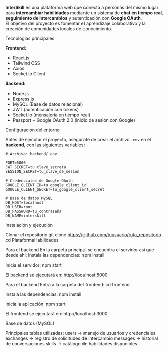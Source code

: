 **InterSkill** es una plataforma web que conecta a personas del mismo lugar para **intercambiar habilidades** mediante un sistema de **chat en tiempo real**, **seguimiento de intercambios** y autenticación con **Google OAuth**.  
El objetivo del proyecto es fomentar el aprendizaje colaborativo y la creación de comunidades locales de conocimiento.

Tecnologías principales

**Frontend:**
-  React.js
-  Tailwind CSS
-  Axios
-  Socket.io Client

**Backend:**
-  Node.js
-  Express.js
-  MySQL (Base de datos relacional)
-  JWT (autenticación con tokens)
-  Socket.io (mensajería en tiempo real)
-  Passport + Google OAuth 2.0 (inicio de sesión con Google)

Configuración del entorno

Antes de ejecutar el proyecto, asegúrate de crear el archivo `.env` en el **backend**, con las siguientes variables:

```env
# Archivo: backend/.env

PORT=5000
JWT_SECRET=tu_clave_secreta
SESSION_SECRET=tu_clave_de_sesion

# Credenciales de Google OAuth
GOOGLE_CLIENT_ID=tu_google_client_id
GOOGLE_CLIENT_SECRET=tu_google_client_secret

# Base de datos MySQL
DB_HOST=localhost
DB_USER=root
DB_PASSWORD=tu_contraseña
DB_NAME=interskill 
```
Instalación y ejecución

Clonar el repositorio
git clone https://github.com/tuusuario/ruta_repositorio
cd PlataformaHabilidades

Para el backend
En la carpeta principal se encuentra el servidor asi que desde ahi:
Instala las dependencias:
npm install

Inicia el servidor:
npm start

El backend se ejecutará en:
http://localhost:5000

Para el backend
Entra a la carpeta del frontend:
cd frontend

Instala las dependencias:
npm install

Inicia la aplicación:
npm start

El frontend se ejecutará en:
http://localhost:3000


Base de datos (MySQL)

Principales tablas utilizadas:
users → manejo de usuarios y credenciales
exchanges → registro de solicitudes de intercambio
messages → historial de conversaciones
skills → catálogo de habilidades disponibles